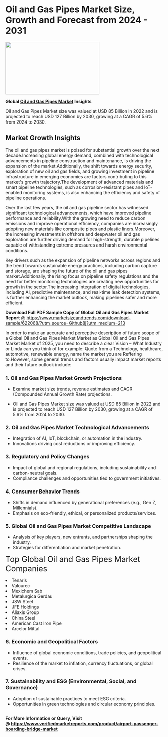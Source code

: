 <H1>Oil and Gas Pipes Market Size, Growth and Forecast from 2024 - 2031</H1><img class="aligncenter size-medium wp-image-584254" src="https://thirdeyenews.in/wp-content/uploads/2024/09/Global-Market-Research-300x168.jpeg" alt="" width="300" height="168" /><p><strong>Global&nbsp;<a href="https://www.marketsizeandtrends.com/download-sample/622068/?utm_source=Github8j?utm_medium=213">Oil and Gas Pipes Market</a> Insights</strong></p><p>Oil and Gas Pipes Market size was valued at USD 85 Billion in 2022 and is projected to reach USD 127 Billion by 2030, growing at a CAGR of 5.6% from 2024 to 2030.</p><p><h2>Market Growth Insights</h2> <p>The oil and gas pipes market is poised for substantial growth over the next decade.Increasing global energy demand, combined with technological advancements in pipeline construction and maintenance, is driving the expansion of the market.Additionally, the shift towards energy security, exploration of new oil and gas fields, and growing investment in pipeline infrastructure in emerging economies are factors contributing to this market's growth trajectory.The development of advanced materials and smart pipeline technologies, such as corrosion-resistant pipes and IoT-enabled monitoring systems, is also enhancing the efficiency and safety of pipeline operations.</p> <p>Over the last few years, the oil and gas pipeline sector has witnessed significant technological advancements, which have improved pipeline performance and reliability.With the growing need to reduce carbon emissions and improve operational efficiency, companies are increasingly adopting new materials like composite pipes and plastic liners.Moreover, the increasing investments in offshore and deepwater oil and gas exploration are further driving demand for high-strength, durable pipelines capable of withstanding extreme pressures and harsh environmental conditions.</p> <p>Key drivers such as the expansion of pipeline networks across regions and the trend towards sustainable energy practices, including carbon capture and storage, are shaping the future of the oil and gas pipes market.Additionally, the rising focus on pipeline safety regulations and the need for better monitoring technologies are creating new opportunities for growth in the sector.The increasing integration of digital technologies, including AI, predictive maintenance, and real-time leak detection systems, is further enhancing the market outlook, making pipelines safer and more efficient.</p> <p><span class=""><strong>Download Full PDF Sample Copy of Global Oil and Gas Pipes Market Report</strong> @ <a href="https://www.marketsizeandtrends.com/download-sample/622068/?utm_source=Github8j?utm_medium=213" target="_blank">https://www.marketsizeandtrends.com/download-sample/622068/?utm_source=Github8j?utm_medium=213</a></span></p><p>In order to make an accurate and perceptive description of future scope of a Global&nbsp;Oil and Gas Pipes Market Market as Global&nbsp;Oil and Gas Pipes Market Market of 2025, you need to describe a clear Vision &ndash; What Industry or Linda can you think of for example: Quote from a Technology, healthcare, automotive, renewable energy, name the market you are Reffering to.However, some general trends and factors usually impact market reports and their future outlook include:</p><h3>1.&nbsp;<strong>Oil and Gas Pipes Market Growth Projections</strong></h3><ul><li>Examine market size trends, revenue estimates and CAGR (Compounded Annual Growth Rate) projections.</li><li><p>Oil and Gas Pipes Market size was valued at USD 85 Billion in 2022 and is projected to reach USD 127 Billion by 2030, growing at a CAGR of 5.6% from 2024 to 2030.</p></li></ul><h3>2.&nbsp;<strong>Oil and Gas Pipes Market Technological Advancements</strong></h3><ul><li>Integration of AI, IoT, blockchain, or automation in the industry.</li><li>Innovations driving cost reductions or improving efficiency.</li></ul><h3>3.&nbsp;<strong>Regulatory and Policy Changes</strong></h3><ul><li>Impact of global and regional regulations, including sustainability and carbon-neutral goals.</li><li>Compliance challenges and opportunities tied to government initiatives.</li></ul><h3>4.&nbsp;<strong>Consumer Behavior Trends</strong></h3><ul><li>Shifts in demand influenced by generational preferences (e.g., Gen Z, Millennials).</li><li>Emphasis on eco-friendly, ethical, or personalized products/services.</li></ul><h3>5.&nbsp;<strong>Global Oil and Gas Pipes Market Competitive Landscape</strong></h3><ul><li>Analysis of key players, new entrants, and partnerships shaping the industry.</li><li>Strategies for differentiation and market penetration.</li></ul><p data-pm-slice="1 1 []"><span style="color: inherit; font-family: inherit; font-size: 25px;">Top Global Oil and Gas Pipes Market Companies</span></p><div class="" data-test-id=""><p><li>Tenaris</li><li> Valourec</li><li> Mexichem Sab</li><li> Metalurgica Gerdau</li><li> JSW Steel</li><li> JFE Holdings</li><li> Aliaxis Group</li><li> China Steel</li><li> American Cast Iron Pipe</li><li> Arcelor Mittal</li></p></div><h3>6.&nbsp;<strong>Economic and Geopolitical Factors</strong></h3><ul><li>Influence of global economic conditions, trade policies, and geopolitical events.</li><li>Resilience of the market to inflation, currency fluctuations, or global crises.</li></ul><h3>7.&nbsp;<strong>Sustainability and ESG (Environmental, Social, and Governance)</strong></h3><ul><li>Adoption of sustainable practices to meet ESG criteria.</li><li>Opportunities in green technologies and circular economy principles.</li></ul><h2><strong style="font-size: 14px;">For More Information or Query, Visit @&nbsp;</strong><a style="background-color: #ffffff; font-size: 14px;" href="https://www.marketsizeandtrends.com/report/oil-and-gas-pipes-market/" target="_blank">https://www.verifiedmarketreports.com/product/airport-passenger-boarding-bridge-market</a></h2>